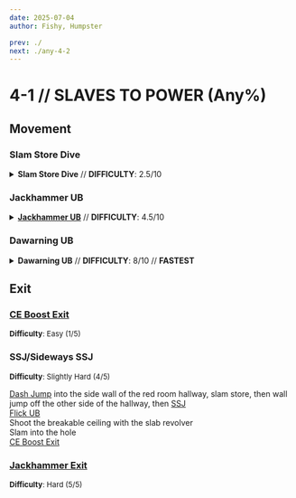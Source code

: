 ```yaml
---
date: 2025-07-04
author: Fishy, Humpster

prev: ./
next: ./any-4-2
---
```


# 4-1 // SLAVES TO POWER (Any%)

## Movement

<div class="hidden-header">

### Slam Store Dive

</div>

<details class="easy">
    <summary>
        <b>Slam Store Dive</b> // <b>DIFFICULTY</b>: 2.5/10
    </summary>
    <p>
     <a href="/speedrun-tech#dash-jump">Dash Jump</a> into the side wall of the staring room and <a href="/speedrun-tech#slam-storage">Slam store</a> off the wall. Use the wall jump from the slam store to then wall jump off of the oppiste wall from the one used to preform the slam store.
    </p>
    <p>
        Land close to the center of the door and preform a <a href="/speedrun-tech#dives">Dive</a> towards the main building, aiming for breakable at the top of the roof.
    </p>
    <div class="tips">
        <div class="tips-header">
            <i class="fa-solid fa-circle-exclamation"></i>
            Note
        </div>
        Breakable is the cracked tile located on the ceiling right before the exit of the stage. Pictured below:
         <img
        class="image"
        src="https://i.imgur.com/DAbRBIk.png"
        width="735"
    ></img>
    </div>
    <p>
        A short period after staring your dive, preform a <a href="/speedrun-tech#flick-ub">flick UB</a> aimed towards breakable. For potential additional speed, you can  <a href="/speedrun-tech#duck-boosting">duck boost</a> while flying towards breakable.
    </p>
    <p>
        Shoot breakable with any alternate varient of the pistol and slam into it.
        </p>
        <video width="500" height="auto" loop controls muted>
        <source src="https://i.imgur.com/zcgbVrZ.mp4" type="video/mp4">
    </video>
</details>

<div class="hidden-header">

### Jackhammer UB

</div>

<details class="medium">
    <summary>
        <b><a href="/speedrun-tech#jackhammer-ub">Jackhammer UB</a></b> // <b>DIFFICULTY</b>: 4.5/10
    </summary>
    <p>
        With the alternate Core Eject shotgun equipped, shoot and quickly after freeze rocket at the center of the door aimed within the higlighted yellow area pictured below:
    </p>
    <p>
        <img
        class="image"
        src="https://i.imgur.com/0qqm6N2.png"
        width="200"
    ></img>
    </p>
    <p>
        Move right all the way until up against the wall and shoot another rocket (while still frozen) aimed at the same level as the previous.
        Un-Freeze and Re-Freeze the rockets once they are close to the door, but there is still a slight gap. 
    </p>
    <p>
        Re-Center yourself to the door and with the Core Eject Jackhammer out, <b>hold</b> down primary fire and slide. Once you have pased the farthest rocket, do a 180 and preform a <a href="/speedrun-tech#jackhammer-ub">Jackhammer UB</a> on the two rockets.
    </p>
    <p>
        Once you have flow towards Breakable for a short period, preform a UB with the Jackhammer by looking opposite of the direction you want to go, shooting the core, and UBing. For potential additional speed, you can  <a href="/speedrun-tech#duck-boosting">duck boost</a> while flying towards breakable.
    </p>
    <p>
        Shoot breakable with any alternate varient of the pistol and slam into it.
    </p>
     <p>
         <video width="500" height="auto" loop controls muted>
        <source src="https://i.imgur.com/zmLQy4M.mp4" type="video/mp4">
        </video>
         </p>
    <div class="warning">
        <div class="warning-header">
            <i class="fa-solid fa-circle-exclamation"></i>
             Note
        </div>
        <b> 100 HP Variation </b>
        <p>
            Instead of instantly doing a regular UB for the second UB, you preform a <a href="/speedrun-tech#_35-hp-jackhammer-ub">35 HP Jackhammer UB</a>. This version of the start is recommended to only be used in FG catagories where you would play on a difficulty with 100 HP, as it is slightly slower than a regular UB.
         </p>
         <p>
         <video width="500" height="auto" loop controls muted>
        <source src="https://i.imgur.com/I0lGd7d.mp4" type="video/mp4">
        </video>
         </p>
    </div>
</details>

<div class="hidden-header">

### Dawarning UB

</div>

<details class="hard">
    <summary>
        <b>Dawarning UB</b> // <b>DIFFICULTY</b>: 8/10 // <b>FASTEST</b>
    </summary>
    <br/>
    <div class="caution">
        <div class="caution-header">
            <i class="fa-solid fa-circle-exclamation"></i>
            Note
        </div>
        This start can only be preformed on harmless, and as such, it is recommended to only be used for <a href="/general-info#regular-terms">IL</a> speedruns.
    </div>
    <p>
        Put oil on the right wall and then aim first rocket towards the center of the black rectangle on the exit door. Shoot it and then freeze it right after,
        only allowing it move a short distance away from yourself.
    </p>
    <p>
        Move a bit to the right and place a second rocket slight diagonally down from the first while still frozen.
         Un-freeze and then Re-freeze the rockets when they are close to the door.
    </p>
    <p>
       <a href="/speedrun-tech#slam-storage">Slam store</a> off the right wall and use the wall jump from it to get to the left wall on top of the curb where the oil was placed.
       Slide towards the center of the door and 180 towards the rockets and preform a <a href="/speedrun-tech#jackhammer-ub">jackhammer UB</a> off the 2 rockets.
    </p>
    <div class="caution">
        <div class="caution-header">
            <i class="fa-solid fa-bell"></i>
            Important
        </div>
        Make sure you continue to hold slide as you do the Jackhammer UB. This is to ensure that you are able to make it out of the entrance door without bonking it.
    </div>
    <br />
    <p>
       After a period of time, you will want to do your second UB. If your angle towards breakable is off angle, you can use this second UB to adjust your angle acordingly.
    </p>
    <p>
        It's <b>not possible</b> to have a consistant time to do your second UB. This is due to factors such as angle, initial UB speed, and <a href="/speedrun-tech#duck-boosting">duck boosting</a>. Deciding when to do your
        second UB will come down to intuition from playing the stage, and the amount you are willing to risk on Duck boost speed.
    </p>
    <p>
        During the period flying towards breakable, you can preform <a href="/speedrun-tech#duck-boosting">duck boosting</a> for either potential additional horizantal speed, or, if you are too high above breakable,
        Duck boost downwards to slight move your position lower without loosing speed.
    </p>
    <p>
    Break breakable using a slab veriant of any pistol and slam into as early as possible.
    </p>
    <div class="caution">
        <div class="caution-header">
            <i class="fa-solid fa-lightbulb"></i>
            Tips
        </div>
        If duck boosting, you will want to shoot breakable as late as possible to squeeze out as many potential duck boosts as possible
    </div>
    <br/>
    <video width="500" height="auto" loop controls muted>
        <source src="https://i.imgur.com/tv9ehIJ.mp4" type="video/mp4">
    </video>
    
</details>


## Exit

### [CE Boost Exit](/speedrun-tech.md#ce-boost-exit) 
<font size="2">
    <b>Difficulty</b>: Easy (1/5)
</font>

### SSJ/Sideways SSJ
<font size="2">
    <b>Difficulty</b>: Slightly Hard (4/5)
</font>

[Dash Jump](/speedrun-tech.md#dash-jump) into the side wall of the red room hallway, slam store, then wall jump off the other side of the hallway, then [SSJ](/speedrun-tech.md#ssj-super-slide-jump) <br/>
[Flick UB](/speedrun-tech.md#flick-ub) <br/>
Shoot the breakable ceiling with the slab revolver <br/>
Slam into the hole <br/>
[CE Boost Exit](/speedrun-tech.md#ce-boost-exit)

### [Jackhammer Exit](/speedrun-tech.md#jackhammer-exit)
<font size="2">
    <b>Difficulty</b>: Hard (5/5)
</font>
<!-- I think this should be good as it is already explained in speedrun tech -->